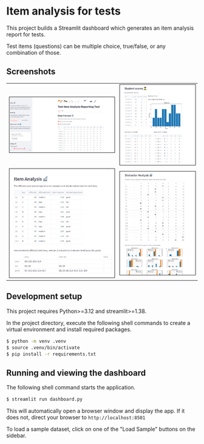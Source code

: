 # Item analysis for tests

This project builds a Streamlit dashboard which generates an item analysis report for tests.

Test items (questions) can be multiple choice, true/false, or any combination of those.

## Screenshots


<table>
  <tr>
    <td> <img src="img/screenshot1.png"  width = 100% border=1></td>
    <td><img src="img/screenshot2.png" width = 100% border=1></td>
   </tr> 
   <tr>
    <td> <img src="img/screenshot3.png" width = 100% border=1></td>
    <td><img src="img/screenshot4.png" width = 100% border=1></td>
  </td>
  </tr>
</table>

## Development setup

This project requires Python>=3.12 and streamlit>=1.38.

In the project directory, execute the following shell commands to create a virtual environment and install required packages.

```bash
$ python -m venv .venv
$ source .venv/bin/activate
$ pip install -r requirements.txt
```

## Running and viewing the dashboard
The following shell command starts the application.

```bash
$ streamlit run dashboard.py
```

This will automatically open a browser window and display the app. If it does not, direct your browser to `http://localhost:8501`

To load a sample dataset, click on one of the "Load Sample" buttons on the sidebar.